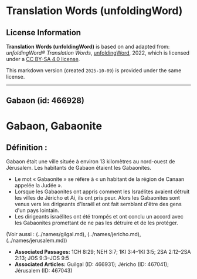 # Translation Words (unfoldingWord)

## License Information

**Translation Words (unfoldingWord)** is based on and adapted from: _unfoldingWord® Translation Words_, [unfoldingWord](https://unfoldingword.org/utw), 2022, which is licensed under a [CC BY-SA 4.0 license](https://creativecommons.org/licenses/by-sa/4.0/legalcode.en).

This markdown version (created `2025-10-09`) is provided under the same license.



--------------------------------

## Gabaon (id: 466928)

Gabaon, Gabaonite
=================

Définition :
------------

Gabaon était une ville située à environ 13 kilomètres au nord\-ouest de Jérusalem. Les habitants de Gabaon étaient les Gabaonites.

* Le mot « Gabaonite » se réfère à « un habitant de la région de Canaan appelée la Judée ».
* Lorsque les Gabaonites ont appris comment les Israélites avaient détruit les villes de Jéricho et Ai, ils ont pris peur. Alors les Gabaonites sont venus vers les dirigeants d'Israël et ont fait semblant d'être des gens d'un pays lointain.
* Les dirigeants israélites ont été trompés et ont conclu un accord avec les Gabaonites promettant de ne pas les détruire et de les protéger.

(Voir aussi : (../names/gilgal.md), (../names/jericho.md), (../names/jerusalem.md))

* **Associated Passages:** 1CH 8:29; NEH 3:7; 1KI 3:4–1KI 3:5; 2SA 2:12–2SA 2:13; JOS 9:3–JOS 9:5
* **Associated Articles:** Guilgal (ID: 466931); Jéricho (ID: 467041); Jérusalem (ID: 467043)

